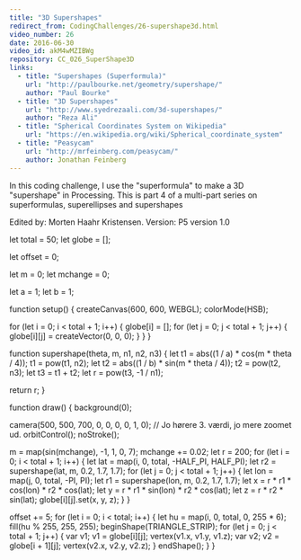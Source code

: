 ```yaml
---
title: "3D Supershapes"
redirect_from: CodingChallenges/26-supershape3d.html
video_number: 26
date: 2016-06-30
video_id: akM4wMZIBWg
repository: CC_026_SuperShape3D
links:
  - title: "Supershapes (Superformula)"
    url: "http://paulbourke.net/geometry/supershape/"
    author: "Paul Bourke"
  - title: "3D Supershapes"
    url: "http://www.syedrezaali.com/3d-supershapes/"
    author: "Reza Ali"
  - title: "Spherical Coordinates System on Wikipedia"
    url: "https://en.wikipedia.org/wiki/Spherical_coordinate_system"
  - title: "Peasycam"
    url: "http://mrfeinberg.com/peasycam/"
    author: Jonathan Feinberg
---
```


In this coding challenge, I use the "superformula" to make a 3D "supershape" in Processing.  This is part 4 of a multi-part series on superformulas, superellipses and supershapes

Edited by: Morten Haahr Kristensen.
Version: P5 version 1.0


let total = 50;
let globe = [];

let offset = 0;

let m = 0;
let mchange = 0;

let a = 1;
let b = 1;

function setup() {
  createCanvas(600, 600, WEBGL);
  colorMode(HSB);


  for (let i = 0; i < total + 1; i++) {
    globe[i] = [];
    for (let j = 0; j < total + 1; j++) {
      globe[i][j] = createVector(0, 0, 0);
    }
  }
}

function supershape(theta, m, n1, n2, n3) {
  let t1 = abs((1 / a) * cos(m * theta / 4));
  t1 = pow(t1, n2);
  let t2 = abs((1 / b) * sin(m * theta / 4));
  t2 = pow(t2, n3);
  let t3 = t1 + t2;
  let r = pow(t3, -1 / n1);

  return r;
}


function draw() {
  background(0);

  camera(500, 500, 700, 0, 0, 0, 0, 1, 0); // Jo hørere 3. værdi, jo mere zoomet ud.
  orbitControl();
  noStroke();


  m = map(sin(mchange), -1, 1, 0, 7);
  mchange += 0.02;
  let r = 200;
  for (let i = 0; i < total + 1; i++) {
    let lat = map(i, 0, total, -HALF_PI, HALF_PI);
    let r2 = supershape(lat, m, 0.2, 1.7, 1.7);
    for (let j = 0; j < total + 1; j++) {
      let lon = map(j, 0, total, -PI, PI);
      let r1 = supershape(lon, m, 0.2, 1.7, 1.7);
      let x = r * r1 * cos(lon) * r2 * cos(lat);
      let y = r * r1 * sin(lon) * r2 * cos(lat);
      let z = r * r2 * sin(lat);
      globe[i][j].set(x, y, z);
    }
  }

  offset += 5;
  for (let i = 0; i < total; i++) {
    let hu = map(i, 0, total, 0, 255 * 6);
    fill(hu % 255, 255, 255);
    beginShape(TRIANGLE_STRIP);
    for (let j = 0; j < total + 1; j++) {
      var v1;
      v1 = globe[i][j];
      vertex(v1.x, v1.y, v1.z);
      var v2;
      v2 = globe[i + 1][j];
      vertex(v2.x, v2.y, v2.z);
    }
    endShape();
  }
}
